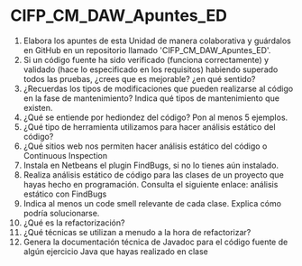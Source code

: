 # CIFP_CM_DAW_Apuntes_ED


1. Elabora los apuntes de esta Unidad de manera colaborativa y guárdalos en GitHub en un
repositorio llamado &#39;CIFP_CM_DAW_Apuntes_ED&#39;.
2. Si un código fuente ha sido verificado (funciona correctamente) y validado (hace lo
especificado en los requisitos) habiendo superado todos las pruebas, ¿crees que es
mejorable? ¿en qué sentido?
3. ¿Recuerdas los tipos de modificaciones que pueden realizarse al código en la fase de
mantenimiento? Indica qué tipos de mantenimiento que existen.
4. ¿Qué se entiende por hediondez del código? Pon al menos 5 ejemplos.
5. ¿Qué tipo de herramienta utilizamos para hacer análisis estático del código?
6. ¿Qué sitios web nos permiten hacer análisis estático del código o Continuous Inspection
7. Instala en Netbeans el plugin FindBugs, si no lo tienes aún instalado.
8. Realiza análisis estático de código para las clases de un proyecto que hayas hecho en
programación. Consulta el siguiente enlace: análisis estático con FindBugs
9. Indica al menos un code smell relevante de cada clase. Explica cómo podría solucionarse.
10. ¿Qué es la refactorización?
11. ¿Qué técnicas se utilizan a menudo a la hora de refactorizar?
12. Genera la documentación técnica de Javadoc para el código fuente de algún ejercicio Java
que hayas realizado en clase
